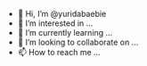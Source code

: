 - 👋 Hi, I’m @yuridabaebie
- 👀 I’m interested in ...
- 🌱 I’m currently learning ...
- 💞️ I’m looking to collaborate on ...
- 📫 How to reach me ...

<!---
yuridabaebie/yuridabaebie is a ✨ special ✨ repository because its `README.md` (this file) appears on your GitHub profile.
You can click the Preview link to take a look at your changes.
--->
